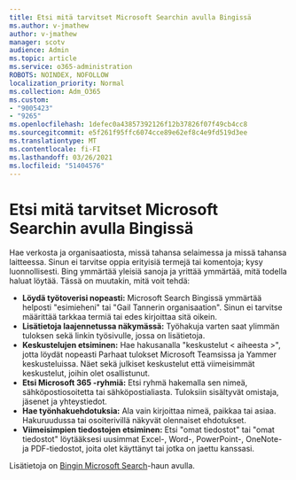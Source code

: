 ```yaml
---
title: Etsi mitä tarvitset Microsoft Searchin avulla Bingissä
ms.author: v-jmathew
author: v-jmathew
manager: scotv
audience: Admin
ms.topic: article
ms.service: o365-administration
ROBOTS: NOINDEX, NOFOLLOW
localization_priority: Normal
ms.collection: Adm_O365
ms.custom:
- "9005423"
- "9265"
ms.openlocfilehash: 1defec0a43857392126f12b37826f07f49cb4cc8
ms.sourcegitcommit: e5f261f95ffc6074cce89e62ef8c4e9fd519d3ee
ms.translationtype: MT
ms.contentlocale: fi-FI
ms.lasthandoff: 03/26/2021
ms.locfileid: "51404576"
---
```

# <a name="find-what-you-need-with-microsoft-search-in-bing"></a>Etsi mitä tarvitset Microsoft Searchin avulla Bingissä

Hae verkosta ja organisaatiosta, missä tahansa selaimessa ja missä tahansa laitteessa. Sinun ei tarvitse oppia erityisiä termejä tai komentoja; kysy luonnollisesti. Bing ymmärtää yleisiä sanoja ja yrittää ymmärtää, mitä todella haluat löytää. Tässä on muutakin, mitä voit tehdä:

- **Löydä työtoverisi nopeasti:** Microsoft Search Bingissä ymmärtää helposti "esimieheni" tai "Gail Tannerin organisaation". Sinun ei tarvitse määrittää tarkkaa termiä tai edes kirjoittaa sitä oikein.
- **Lisätietoja laajennetussa näkymässä:** Työhakuja varten saat ylimmän tuloksen sekä linkin työsivulle, jossa on lisätietoja.
- **Keskustelujen etsiminen:** Hae hakusanalla "keskustelut < aiheesta >", jotta löydät nopeasti Parhaat tulokset Microsoft Teamsissa ja Yammer keskusteluissa. Näet sekä julkiset keskustelut että viimeisimmät keskustelut, joihin olet osallistunut.
- **Etsi Microsoft 365 -ryhmiä:** Etsi ryhmä hakemalla sen nimeä, sähköpostiosoitetta tai sähköpostialiasta. Tuloksiin sisältyvät omistaja, jäsenet ja yhteystiedot.
- **Hae työnhakuehdotuksia:** Ala vain kirjoittaa nimeä, paikkaa tai asiaa. Hakuruudussa tai osoiterivillä näkyvät olennaiset ehdotukset.
- **Viimeisimpien tiedostojen etsiminen:** Etsi "omat tiedostot" tai "omat tiedostot" löytääksesi uusimmat Excel-, Word-, PowerPoint-, OneNote- ja PDF-tiedostot, joita olet käyttänyt tai jotka on jaettu kanssasi.

Lisätietoja on [Bingin Microsoft Search](https://go.microsoft.com/fwlink/?linkid=2149027)-haun avulla.
